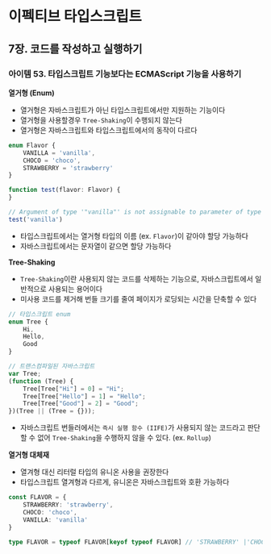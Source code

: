 # 이펙티브 타입스크립트
## 7장. 코드를 작성하고 실행하기
### 아이템 53. 타입스크립트 기능보다는 ECMAScript 기능을 사용하기

**열거형 (Enum)**
- 열거형은 자바스크립트가 아닌 타입스크립트에서만 지원하는 기능이다
- 열거형을 사용할경우 `Tree-Shaking`이 수행되지 않는다
- 열거형은 자바스크립트와 타입스크립트에서의 동작이 다르다

```typescript
enum Flavor {
    VANILLA = 'vanilla',
    CHOCO = 'choco',
    STRAWBERRY = 'strawberry'
}

function test(flavor: Flavor) {
}

// Argument of type '"vanilla"' is not assignable to parameter of type 'Flavor'.
test('vanilla')
```
- 타입스크립트에서는 열거형 타입의 이름 (ex. `Flavor`)이 같아야 할당 가능하다
- 자바스크립트에서는 문자열이 같으면 할당 가능하다

**Tree-Shaking**
- `Tree-Shaking`이란 사용되지 않는 코드를 삭제하는 기능으로, 자바스크립트에서 일반적으로 사용되는 용어이다
- 미사용 코드를 제거해 번들 크기를 줄여 페이지가 로딩되는 시간을 단축할 수 있다

```typescript
// 타입스크립트 enum
enum Tree {
    Hi,
    Hello,
    Good
}

// 트랜스컴파일된 자바스크립트
var Tree;
(function (Tree) {
    Tree[Tree["Hi"] = 0] = "Hi";
    Tree[Tree["Hello"] = 1] = "Hello";
    Tree[Tree["Good"] = 2] = "Good";
})(Tree || (Tree = {}));
```
- 자바스크립트 번들러에서는 `즉시 실행 함수 (IIFE)`가 사용되지 않는 코드라고 판단할 수 없어 `Tree-Shaking`을 수행하지 않을 수 있다. (ex. `Rollup`)

**열거형 대체재**
- 열겨형 대신 리터럴 타입의 유니온 사용을 권장한다
- 타입스크립트 열겨형과 다르게, 유니온은 자바스크립트와 호환 가능하다

```typescript
const FLAVOR = {
    STRAWBERRY: 'strawberry',
    CHOCO: 'choco',
    VANILLA: 'vanilla'
}

type FLAVOR = typeof FLAVOR[keyof typeof FLAVOR] // 'STRAWBERRY' |'CHOCO' | 'VANILLA'
```